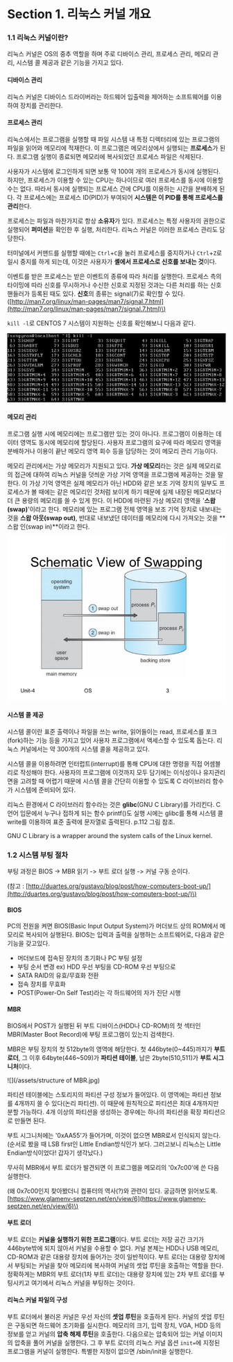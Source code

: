 # Section 1. 리눅스 커널 개요

### 1.1 리눅스 커널이란?

리눅스 커널은 OS의 중추 역할을 하며 주로 디바이스 관리, 프로세스 관리, 메모리 관리, 시스템 콜 제공과 같은 기능을 가지고 있다.

#### 디바이스 관리

리눅스 커널은 디바이스 드라이버라는 하드웨어 입출력을 제어하는 소프트웨어를 이용하여 장치를 관리한다.

#### 프로세스 관리

리눅스에서는 프로그램을 실행할 때 파일 시스템 내 특정 디렉터리에 있는 프로그램의 파일을 읽어와 메모리에 적재한다. 이 프로그램은 메모리상에서 실행되는 **프로세스**가 된다. 프로그램 실행이 종료되면 메모리에 복사되었던 프로세스 파일은 삭제된다.

사용자가 시스템에 로그인하게 되면 보통 약 100여 개의 프로세스가 동시에 실행된다. 하지만, 프로세스가 이용할 수 있는 CPU는 하나이므로 여러 프로세스를 동시에 이용할 수는 없다. 따라서 동시에 실행되는 프로세스 간에 CPU를 이용하는 시간을 분배하게 된다. 각 프로세스에는 프로세스 ID\(PID\)가 부여되어 **시스템은 이 PID를 통해 프로세스를 관리**한다.

프로세스는 파일과 마찬가지로 항상 **소유자**가 있다. 프로세스는 특정 사용자의 권한으로 실행되어 **퍼미션**을 확인한 후 실행, 처리한다. 리눅스 커널은 이러한 프로세스 관리도 담당한다.

터미널에서 커맨드를 실행할 때에는 `Ctrl`+`C`을 눌러 프로세스를 중지하거나 `Ctrl`+`Z`로 일시 중지를 하게 되는데, 이것은 사용자가 **셸에서 프로세스로 신호를 보내는 것**이다.

이벤트를 받은 프로세스는 받은 이벤트의 종류에 따라 처리를 실행한다. 프로세스 측의 타이밍에 따라 신호를 무시하거나 수신한 신호로 지정된 것과는 다른 처리를 하는 신호 핸들러가 등록된 때도 있다. **신호**의 종류는 signal\(7\)로 확인할 수 있다. \([http://man7.org/linux/man-pages/man7/signal.7.html](http://man7.org/linux/man-pages/man7/signal.7.html)\)

`kill -l`로 CENTOS 7 시스템이 지원하는 신호를 확인해보니 다음과 같다.

![](/assets/signal.png)

#### 메모리 관리

프로그램 실행 시에 메모리에는 프로그램만 있는 것이 아니다. 프로그램이 이용하는 데이터 영역도 동시에 메모리에 할당된다. 사용자 프로그램의 요구에 따라 메모리 영역을 분배하거나 이용이 끝난 메모리 영역 회수 등을 담당하는 것이 메모리 관리 기능이다.

메모리 관리에서는 가상 메모리가 지원되고 있다. **가상 메모리**라는 것은 실제 메모리로의 접근에 대하여 리눅스 커널을 덧씌운 가상 기억 영역을 프로그램에 제공하는 것을 말한다. 이 가상 기억 영역은 실제 메모리가 아닌 HDD와 같은 보조 기억 장치의 일부도 프로세스가 볼 때에는 같은 메모리인 것처럼 보이게 하기 때문에 실제 내장된 메모리보다 더 큰 용량의 메모리를 쓸 수 있게 한다. 이 HDD에 마련된 가상 메모리 영역을 '**스왑\(swap\)**'이라고 한다. 메모리에 있는 프로그램 전체 영역을 보조 기억 장치로 내보내는 것을 **스왑 아웃\(swap out\)**, 반대로 내보냈던 데이터를 메모리에 다시 가져오는 것을 **스왑 인\(swap in\)**이라고 한다.

![](/assets/swapping.jpg)

#### 시스템 콜 제공

시스템 콜이란 표준 출력이나 파일을 쓰는 write, 읽어들이는 read, 프로세스를 포크\(fork\)하는 기능 등을 가지고 있어 사용자 프로그램에서 액세스할 수 있도록 돕는다. 리눅스 커널에서는 약 300개의 시스템 콜을 제공하고 있다.

시스템 콜을 이용하려면 인터럽트\(interrupt\)를 통해 CPU에 대한 명령을 직접 어셈블리로 작성해야 한다. 사용자의 프로그램에 이것까지 모두 담기에는 이식성이나 유지관리 면을 고려할 때 어렵기 때문에 시스템 콜을 간단히 이용할 수 있도록 C 라이브러리 함수가 시스템에 준비되어 있다.

리눅스 환경에서 C 라이브러리 함수라는 것은 **glibc**\(GNU C Library\)를 가리킨다. C언어 입문에서 누구나 접하게 되는 함수 printf\(\)도 실행 시에는 glibc를 통해 시스템 콜 write를 이용하여 표준 출력에 문자열로 출력된다. p.112 그림 참조.

GNU C Library is a wrapper around the system calls of the Linux kernel.

### 1.2 시스템 부팅 절차

부팅 과정은 BIOS -&gt; MBR 읽기 -&gt; 부트 로더 실행 -&gt; 커널 구동 순이다.

\(참고 : [http://duartes.org/gustavo/blog/post/how-computers-boot-up/](http://duartes.org/gustavo/blog/post/how-computers-boot-up/)\)

#### BIOS

PC의 전원을 켜면 BIOS\(Basic Input Output System\)가 머더보드 상의 ROM에서 메모리로 복사되어 실행된다. BIOS는 입력과 출력을 실행하는 소프트웨어로, 다음과 같은 기능을 갖고있다.

* 머더보드에 접속된 장치의 초기화나 PC 부팅 설정 
* 부팅 순서 변경 ex\) HDD 우선 부팅을 CD-ROM 우선 부팅으로
* SATA RAID의 유효/무효화 전환
* 접속 장치를 무효화
* POST\(Power-On Self Test\)라는 각 하드웨어의 자가 진단 시행

#### MBR

BIOS에서 POST가 실행된 뒤 부트 디바이스\(HDD나 CD-ROM\)의 첫 섹터인 MBR\(Master Boot Record\)에 부팅 프로그램이 있는지 검색한다.

MBR은 부팅 장치의 첫 512byte의 영역에 해당한다. 첫 446byte\(0~445\)까지가 **부트 로더**, 그 이후 64byte\(446~509\)가 **파티션 테이블**, 남은 2byte\(510,511\)가 **부트 시그니처**이다.

![](/assets/structure of MBR.jpg)

파티션 테이블에는 스토리지의 파티션 구성 정보가 들어있다. 이 영역에는 파티션 정보를 4개까지 쓸 수 있다\(논리 파티션\). 이 때문에 원칙적으로 파티션은 최대 4개까지만 분할 가능하다. 4개 이상의 파티션을 생성하는 경우에는 하나의 파티션을 확장 파티션으로 만들면 된다.

부트 시그니처에는 '0xAA55'가 들어가며, 이것이 없으면 MBR로서 인식되지 않는다.\(순서로 봤을 때 LSB first인 Little Endian방식인가 보다. 그러고보니 리눅스는 Little Endian방식이었다! 갑자기 생각났다.\)

무사히 MBR에서 부트 로더가 발견되면 이 프로그램을 메모리의 '0x7c00'에 쓴 다음 실행한다.

\(왜 0x7c00인지 찾아봤더니 컴퓨터의 역사\(?\)와 관련이 있다. 궁금하면 읽어보도록. [https://www.glamenv-septzen.net/en/view/6](https://www.glamenv-septzen.net/en/view/6)\)

#### 부트 로더

부트 로더는 **커널을 실행하기 위한 프로그램**이다. 부트 로더는 저장 공간 크기가 446byte밖에 되지 않아서 커널을 수용할 수 없다. 커널 본체는 HDD나 USB 메모리, CD-ROM과 같은 대용량 장치에 들어가는 것이 일반적이다. 부트 로더는 대용량 장치에서 부팅되는 커널을 찾아 메모리에 복사하여 커널의 셋업 루틴을 호출하는 역할을 한다. 정확하게는 MBR의 부트 로더\(1차 부트 로더\)는 대용량 장치에 있는 2차 부트 로더를 부팅시키고 여기에서 리눅스 커널을 부팅하는 것이다.

#### 리눅스 커널 파일의 구성

부트 로더에서 불러온 커널은 우선 자신의 **셋업 루틴**을 호출하게 된다. 커널의 셋업 루틴은 구동되면 하드웨어 초기화를 실시한다. 메모리의 크기, 입력 장치, VGA, HDD 등의 정보를 얻고 커널의 **압축 해제 루틴**을 호출한다. 다음으로는 압축되어 있는 커널 이미지의 압축을 풀어 커널을 실행한다. 그 후 부트 로더의 리눅스 커널 옵션 `init=`에 지정된 프로그램을 커널이 실행한다. 특별한 지정이 없으면 /sbin/init을 실행한다.


